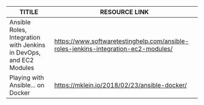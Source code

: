 


| TITILE  | RESOURCE LINK |
| ------------- | -------------  |
|  Ansible Roles, Integration with Jenkins in DevOps, and EC2 Modules | https://www.softwaretestinghelp.com/ansible-roles-jenkins-integration-ec2-modules/  |
|  Playing with Ansible... on Docker | https://mklein.io/2018/02/23/ansible-docker/ |
